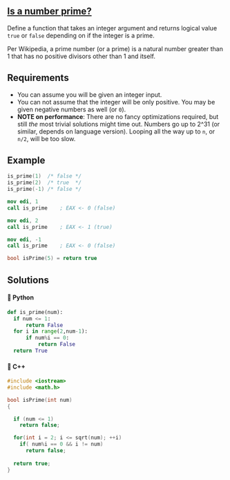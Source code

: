 ## [Is a number prime?](https://www.codewars.com/kata/5262119038c0985a5b00029f)

Define a function that takes an integer argument and returns logical value `true` or `false` depending on if the integer is a prime.

Per Wikipedia, a prime number (or a prime) is a natural number greater than 1 that has no positive divisors other than 1 and itself.


## Requirements

* You can assume you will be given an integer input.
* You can not assume that the integer will be only positive. You may be given negative numbers as well (or `0`).
* **NOTE on performance**: There are no fancy optimizations required, but still *the* most trivial solutions might time out. Numbers go up to 2^31 (or similar, depends on language version). Looping all the way up to `n`, or `n/2`, will be too slow.


## Example
```c
is_prime(1)  /* false */
is_prime(2)  /* true  */
is_prime(-1) /* false */
```
```nasm    
mov edi, 1
call is_prime    ; EAX <- 0 (false)

mov edi, 2
call is_prime    ; EAX <- 1 (true)

mov edi, -1
call is_prime    ; EAX <- 0 (false)
```
```c++
bool isPrime(5) = return true
```


## Solutions
#### 🐍 Python
```python
def is_prime(num):
  if num <= 1:
      return False
  for i in range(2,num-1):
      if num%i == 0:
          return False
  return True
```
#### 🧠 C++
```c++
#include <iostream>
#include <math.h>

bool isPrime(int num)
{

  if (num <= 1)
    return false;

  for(int i = 2; i <= sqrt(num); ++i)
    if( num%i == 0 && i != num)
      return false;
     
  return true;
}
```

